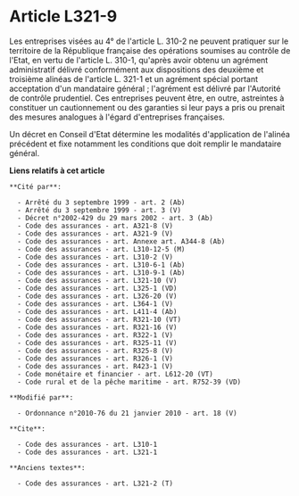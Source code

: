 # Article L321-9

Les entreprises visées au 4° de l'article L. 310-2 ne peuvent pratiquer sur le territoire de la République française des
opérations soumises au contrôle de l'Etat, en vertu de l'article L. 310-1, qu'après avoir obtenu un agrément administratif
délivré conformément aux dispositions des deuxième et troisième alinéas de l'article L. 321-1 et un agrément spécial portant
acceptation d'un mandataire général ; l'agrément est délivré par l'Autorité de contrôle prudentiel. Ces entreprises peuvent
être, en outre, astreintes à constituer un cautionnement ou des garanties si leur pays a pris ou prenait des mesures
analogues à l'égard d'entreprises françaises. 

Un décret en Conseil d'Etat détermine les modalités d'application de l'alinéa précédent et fixe notamment les conditions que
doit remplir le mandataire général.

**Liens relatifs à cet article**

	**Cité par**:

	  - Arrêté du 3 septembre 1999 - art. 2 (Ab)
	  - Arrêté du 3 septembre 1999 - art. 3 (V)
	  - Décret n°2002-429 du 29 mars 2002 - art. 3 (Ab)
	  - Code des assurances - art. A321-8 (V)
	  - Code des assurances - art. A321-9 (V)
	  - Code des assurances - art. Annexe art. A344-8 (Ab)
	  - Code des assurances - art. L310-12-5 (M)
	  - Code des assurances - art. L310-2 (V)
	  - Code des assurances - art. L310-6-1 (Ab)
	  - Code des assurances - art. L310-9-1 (Ab)
	  - Code des assurances - art. L321-10 (V)
	  - Code des assurances - art. L325-1 (VD)
	  - Code des assurances - art. L326-20 (V)
	  - Code des assurances - art. L364-1 (V)
	  - Code des assurances - art. L411-4 (Ab)
	  - Code des assurances - art. R321-10 (VT)
	  - Code des assurances - art. R321-16 (V)
	  - Code des assurances - art. R322-1 (V)
	  - Code des assurances - art. R325-11 (V)
	  - Code des assurances - art. R325-8 (V)
	  - Code des assurances - art. R326-1 (V)
	  - Code des assurances - art. R423-1 (V)
	  - Code monétaire et financier - art. L612-20 (VT)
	  - Code rural et de la pêche maritime - art. R752-39 (VD)

	**Modifié par**:

	  - Ordonnance n°2010-76 du 21 janvier 2010 - art. 18 (V)

	**Cite**:

	  - Code des assurances - art. L310-1
	  - Code des assurances - art. L321-1

	**Anciens textes**:

	  - Code des assurances - art. L321-2 (T)
